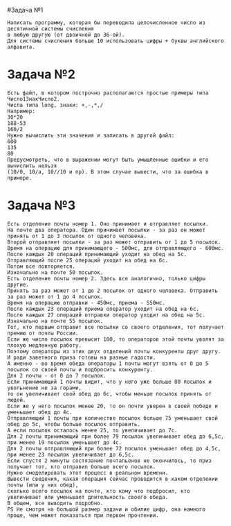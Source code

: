 #Задача №1

    Написать программу, которая бы переводила целочисленное число из десятичной системы счисления
    в любую другую (от двоичной до 36-ой). 
    Для системы счисления больше 10 использовать цифры + буквы английского алфавита.

# Задача №2

    Есть файл, в котором построчно располагаются простые примеры типа Число1ЗнакЧисло2.
    Числа типа long, знаки: +,-,*,/
    Например:
    30*20
    188-53
    160/2
    Нужно вычислить эти значения и записать в другой файл:
    600
    135
    80
    Предусмотреть, что в выражении могут быть умышленные ошибки и его вычислить нельзя 
    (10/0, 10/а, 10//10 и пр). В этом случае вывести, что за ошибка в примере.

# Задача №3

    Есть отделение почты номер 1. Оно принимает и отправляет посылки. 
    На почте два оператора. Один принимает посылки - за раз он может принять от 1 до 3 посылок от одного человека.
    Второй отправляет посылки - за раз может отправить от 1 до 5 посылок. 
    Время на операцию для принимающего - 500мс, для отправляющего - 600мс. 
    После каждых 20 операций принимающий уходит на обед на 5с. 
    Отправляющий после 25 операций уходит на обед на 6с. 
    Потом все повторяется. 
    Изначально на почте 50 посылок.
    Есть отделение почты номер 2. Здесь все аналогично, только цифры другие. 
    Принять за раз может от 1 до 2 посылок от одного человека. Отправить за раз может от 1 до 4 посылок. 
    Время на операцию отправки - 450мс, приема - 550мс. 
    После каждых 23 операций приема оператор уходит на обед на 6с. 
    После каждых 27 операций отправки оператор уходит на обед на 5с. Изначально на почте 55 посылок.
    Тот, кто первым отправит все посылки со своего отделения, тот получает премию от почты России. 
    Если же число посылок превысит 100, то операторов этой почты уволят за плохую медленную работу. 
    Поэтому операторы из этих двух отделений почты конкуренты друг другу. 
    И ради заветного приза готовы на разные гадости. 
    А именно - во время обеда операторы 1 почты могут взять от 0 до 5 посылок со своей почты и подбросить конкуренту. 
    Для 2 почты - от 0 до 7 посылок.
    Если принимающий 1 почты видит, что у него уже больше 80 посылок и увольнение не за горами, 
    то он увеличивает свой обед до 6с, чтобы меньше посылок принять от людей. 
    Если же у него посылок менее 20, то он почти уверен в своей победе и уменьшает обед до 4с. 
    Отправляющий 1 почты при количестве посылок больше 75 уменьшает свой обед до 5с, чтобы больше посылок отправить. 
    А если посылок осталось менее 25, то увеличивает до 7с. 
    Для 2 почты принимающий при более 79 посылок увеличивает обед до 6,5с, при менее 19 посылок уменьшает до 4с. 
    Для 2 почты отправляющий при более 72 посылок уменьшает обед до 4,5с, при менее 23 посылок увеличивает до 6,5с.
    Если спустя 2 минуты состязание почтальенов не окончилось, то приз получает тот, кто отправил больше всего посылок.
    Нужно смоделировать этот процесс в реальном времени. 
    Вывести сведения, какая операция сейчас проводится в каком отделении почты (или у них обед), 
    сколько всего посылок на почте, кто кому что подбросил, кто увеличивает или уменьшает длительность своего обеда. 
    В общем, все выводить подробно.
    PS Не смотря на большой размер задачи и обилие цифр, она намного проще, чем может показаться при первом прочтении.